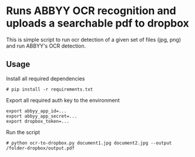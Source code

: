 # Runs ABBYY OCR recognition and uploads a searchable pdf to dropbox 

This is simple script to run ocr detection of a given set of files (jpg, png) and run ABBYY's OCR detection. 

## Usage

Install all required dependencies

` # pip install -r requirements.txt `  

Export all required auth key to the environment

```
export abbyy_app_id=...
export abbyy_app_secret=...
export dropbox_token=...
```

Run the script

``` # python ocr-to-dropbox.py document1.jpg document2.jpg --output /folder-dropbox/output.pdf  ```

